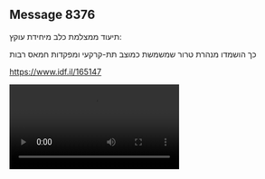 ## Message 8376

תיעוד ממצלמת כלב מיחידת עוקץ:

כך הושמדו מנהרת טרור שמשמשת כמוצב תת-קרקעי ומפקדות חמאס רבות

https://www.idf.il/165147

![Video](./8376/8376_media.mp4)
